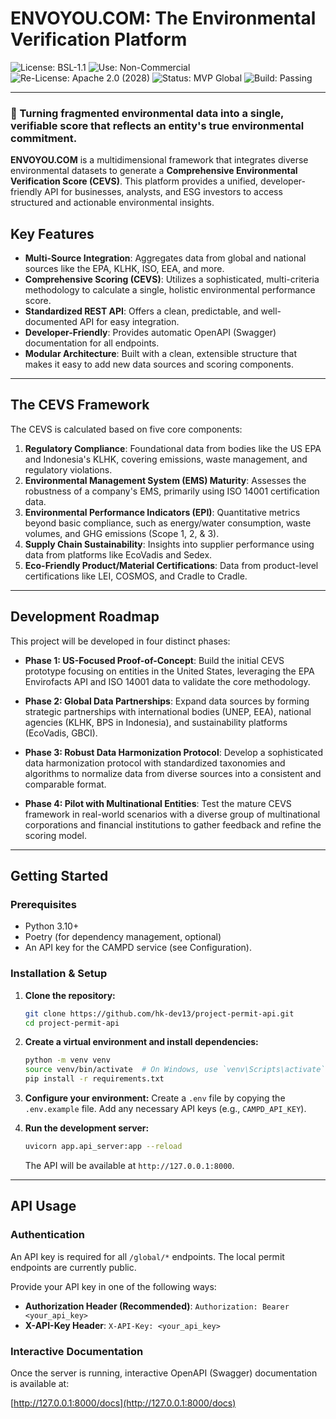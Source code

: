 # ENVOYOU.COM: The Environmental Verification Platform

![License: BSL-1.1](https://img.shields.io/badge/License-BSL--1.1-blue.svg)
![Use: Non-Commercial](https://img.shields.io/badge/Use-Non--Commercial-orange.svg)
![Re-License: Apache 2.0 (2028)](https://img.shields.io/badge/Re--License-Apache%202.0%20(2028)-green.svg)
![Status: MVP Global](https://img.shields.io/badge/Status-MVP%20Global-brightblue.svg)
![Build: Passing](https://img.shields.io/badge/Build-Passing-success.svg)

---

### 🚀 Turning fragmented environmental data into a single, verifiable score that reflects an entity's true environmental commitment.

**ENVOYOU.COM** is a multidimensional framework that integrates diverse environmental datasets to generate a **Comprehensive Environmental Verification Score (CEVS)**. This platform provides a unified, developer-friendly API for businesses, analysts, and ESG investors to access structured and actionable environmental insights.

## Key Features

- **Multi-Source Integration**: Aggregates data from global and national sources like the EPA, KLHK, ISO, EEA, and more.
- **Comprehensive Scoring (CEVS)**: Utilizes a sophisticated, multi-criteria methodology to calculate a single, holistic environmental performance score.
- **Standardized REST API**: Offers a clean, predictable, and well-documented API for easy integration.
- **Developer-Friendly**: Provides automatic OpenAPI (Swagger) documentation for all endpoints.
- **Modular Architecture**: Built with a clean, extensible structure that makes it easy to add new data sources and scoring components.

---

## The CEVS Framework

The CEVS is calculated based on five core components:

1.  **Regulatory Compliance**: Foundational data from bodies like the US EPA and Indonesia's KLHK, covering emissions, waste management, and regulatory violations.
2.  **Environmental Management System (EMS) Maturity**: Assesses the robustness of a company's EMS, primarily using ISO 14001 certification data.
3.  **Environmental Performance Indicators (EPI)**: Quantitative metrics beyond basic compliance, such as energy/water consumption, waste volumes, and GHG emissions (Scope 1, 2, & 3).
4.  **Supply Chain Sustainability**: Insights into supplier performance using data from platforms like EcoVadis and Sedex.
5.  **Eco-Friendly Product/Material Certifications**: Data from product-level certifications like LEI, COSMOS, and Cradle to Cradle.

---

## Development Roadmap

This project will be developed in four distinct phases:

- **Phase 1: US-Focused Proof-of-Concept**: Build the initial CEVS prototype focusing on entities in the United States, leveraging the EPA Envirofacts API and ISO 14001 data to validate the core methodology.

- **Phase 2: Global Data Partnerships**: Expand data sources by forming strategic partnerships with international bodies (UNEP, EEA), national agencies (KLHK, BPS in Indonesia), and sustainability platforms (EcoVadis, GBCI).

- **Phase 3: Robust Data Harmonization Protocol**: Develop a sophisticated data harmonization protocol with standardized taxonomies and algorithms to normalize data from diverse sources into a consistent and comparable format.

- **Phase 4: Pilot with Multinational Entities**: Test the mature CEVS framework in real-world scenarios with a diverse group of multinational corporations and financial institutions to gather feedback and refine the scoring model.

---

## Getting Started

### Prerequisites
- Python 3.10+
- Poetry (for dependency management, optional)
- An API key for the CAMPD service (see Configuration).

### Installation & Setup

1.  **Clone the repository:**
    ```bash
    git clone https://github.com/hk-dev13/project-permit-api.git
    cd project-permit-api
    ```

2.  **Create a virtual environment and install dependencies:**
    ```bash
    python -m venv venv
    source venv/bin/activate  # On Windows, use `venv\Scripts\activate`
    pip install -r requirements.txt
    ```

3.  **Configure your environment:**
    Create a `.env` file by copying the `.env.example` file. Add any necessary API keys (e.g., `CAMPD_API_KEY`).

4.  **Run the development server:**
    ```bash
    uvicorn app.api_server:app --reload
    ```
    The API will be available at `http://127.0.0.1:8000`.

---

## API Usage

### Authentication

An API key is required for all `/global/*` endpoints. The local permit endpoints are currently public.

Provide your API key in one of the following ways:
- **Authorization Header (Recommended)**: `Authorization: Bearer <your_api_key>`
- **X-API-Key Header**: `X-API-Key: <your_api_key>`

### Interactive Documentation

Once the server is running, interactive OpenAPI (Swagger) documentation is available at:

[http://127.0.0.1:8000/docs](http://127.0.0.1:8000/docs)
